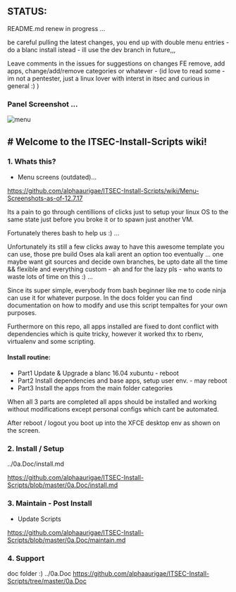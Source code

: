 ## STATUS: 


README.md renew in progress ...

be careful pulling the latest changes, you end up with double menu entries - do a blanc install istead - ill use the dev branch in future,,,

Leave comments in the issues for suggestions on changes FE remove, add apps, change/add/remove categories or whatever - (id love to read some - im not a pentester, just a linux lover with interst in itsec and curious in general :) ) 


### Panel Screenshot ...
![menu](http://i.imgur.com/hUs1wM1.png)

## # Welcome to the ITSEC-Install-Scripts wiki!

### 1. Whats this?

- Menu screens (outdated)...

https://github.com/alphaaurigae/ITSEC-Install-Scripts/wiki/Menu-Screenshots-as-of-12.7.17

Its a pain to go through centillions of clicks just to setup your linux OS to the same state just before you broke it or to spawn just another VM.

Fortunately theres bash to help us :) ...

Unfortunately its still a few clicks away to have this awesome template you can use, those pre build Oses ala kali arent an option too eventually ...
 one maybe want git sources and decide own branches, be upto date all the time && flexible and everything custom - ah and for the lazy pls - who wants to waste lots of time on this :) ...

Since its super simple, everybody from bash beginner like me to code ninja can use it for whatever purpose.
In the docs folder you can find documentation on how to modify and use this script tempaltes for your own purposes.

Furthermore on this repo, all apps installed are fixed to dont conflict with dependencies which is quite tricky, however it worked thx to rbenv, virtualenv and some scripting. 

#### Install routine:

- Part1 Update & Upgrade a blanc 16.04 xubuntu - reboot
- Part2 Install dependencies and base apps, setup user env. - may reboot
- Part3 Install the apps from the main folder categories

When all 3 parts are completed all apps should be installed and working without modifications except personal configs which cant be automated.

After reboot / logout you boot up into the XFCE desktop env as shown on the screen.


### 2. Install / Setup

../0a.Doc/install.md


https://github.com/alphaaurigae/ITSEC-Install-Scripts/blob/master/0a.Doc/install.md


### 3. Maintain - Post Install

- Update Scripts

https://github.com/alphaaurigae/ITSEC-Install-Scripts/blob/master/0a.Doc/maintain.md

### 4. Support

 doc folder :)
 ../0a.Doc
https://github.com/alphaaurigae/ITSEC-Install-Scripts/tree/master/0a.Doc
